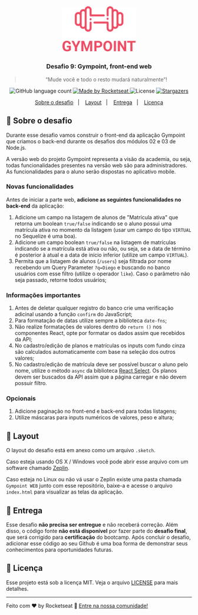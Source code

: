 <h1 align="center">
  <img alt="Gympoint" title="Gympoint" src=".github/logo.png" width="200px" />
</h1>

<h3 align="center">
  Desafio 9: Gympoint, front-end web
</h3>

<blockquote align="center">“Mude você e todo o resto mudará naturalmente”!</blockquote>

<p align="center">
  <img alt="GitHub language count" src="https://img.shields.io/github/languages/count/rocketseat/bootcamp-gostack-desafio-09?color=%2304D361" />

  <a href="https://rocketseat.com.br">
    <img alt="Made by Rocketseat" src="https://img.shields.io/badge/made%20by-Rocketseat-%2304D361" />
  </a>

  <img alt="License" src="https://img.shields.io/badge/license-MIT-%2304D361" />

  <a href="https://github.com/Rocketseat/bootcamp-gostack-desafio-09/stargazers">
    <img alt="Stargazers" src="https://img.shields.io/github/stars/rocketseat/bootcamp-gostack-desafio-09?style=social" />
  </a>
</p>

<p align="center">
  <a href="#rocket-sobre-o-desafio">Sobre o desafio</a>&nbsp;&nbsp;&nbsp;|&nbsp;&nbsp;&nbsp;
  <a href="#layout">Layout</a>&nbsp;&nbsp;&nbsp;|&nbsp;&nbsp;&nbsp;
  <a href="#-entrega">Entrega</a>&nbsp;&nbsp;&nbsp;|&nbsp;&nbsp;&nbsp;
  <a href="#memo-licença">Licença</a>
</p>

## 🚀 Sobre o desafio

Durante esse desafio vamos construir o front-end da aplicação Gympoint que criamos o back-end durante os desafios dos módulos 02 e 03 de Node.js.

A versão web do projeto Gympoint representa a visão da academia, ou seja, todas funcionalidades presentes na versão web são para administradores. As funcionalidades para o aluno serão dispostas no aplicativo mobile.

### Novas funcionalidades

Antes de iniciar a parte web, **adicione as seguintes funcionalidades no back-end** da aplicação:

1. Adicione um campo na listagem de alunos de "Matrícula ativa" que retorna um boolean `true/false` indicando se o aluno possui uma matrícula ativa no momento da listagem (usar um campo do tipo `VIRTUAL` no Sequelize é uma boa).
2. Adicione um campo boolean `true/false` na listagem de matrículas indicando se a matrícula está ativa ou não, ou seja, se a data de término é posterior à atual e a data de início inferior (utilize um campo `VIRTUAL`).
3. Permita que a listagem de alunos (`/users`) seja filtrada por nome recebendo um Query Parameter `?q=Diego` e buscando no banco usuários com esse filtro (utilize o operador `like`). Caso o parâmetro não seja passado, retorne todos usuários;

### Informações importantes

1. Antes de deletar qualquer registro do banco crie uma verificação adicinal usando a função `confirm` do JavaScript;
2. Para formatação de datas utilize sempre a biblioteca `date-fns`;
3. Não realize formatações de valores dentro do `return ()` nos componentes React, opte por formatar os dados assim que recebidos da API;
4. No cadastro/edição de planos e matrículas os inputs com fundo cinza são calculados automaticamente com base na seleção dos outros valores;
5. No cadastro/edição de matrícula deve ser possível buscar o aluno pelo nome, utilize o método `async` da biblioteca [React Select](https://react-select.com/home#async). Os planos devem ser buscados da API assim que a página carregar e não devem possuir filtro.

### Opcionais

1. Adicione paginação no front-end e back-end para todas listagens;
2. Utilize máscaras para inputs numéricos de valores, peso e altura;

## 🎨 Layout

O layout do desafio está em anexo como um arquivo `.sketch`.

Caso esteja usando OS X / Windows você pode abrir esse arquivo com um software chamado [Zeplin](https://zeplin.io).

Caso esteja no Linux ou não vá usar o Zeplin existe uma pasta chamada `Gympoint WEB` junto com esse repositório, baixe-a e acesse o arquivo `index.html` para visualizar as telas da aplicação.

## 📅 Entrega

Esse desafio **não precisa ser entregue** e não receberá correção. Além disso, o código fonte **não está disponível** por fazer parte do **desafio final**, que será corrigido para **certificação** do bootcamp. Após concluir o desafio, adicionar esse código ao seu Github é uma boa forma de demonstrar seus conhecimentos para oportunidades futuras.

## 📝 Licença

Esse projeto está sob a licença MIT. Veja o arquivo [LICENSE](LICENSE.md) para mais detalhes.

---

Feito com ♥ by Rocketseat :wave: [Entre na nossa comunidade!](https://discordapp.com/invite/gCRAFhc)

